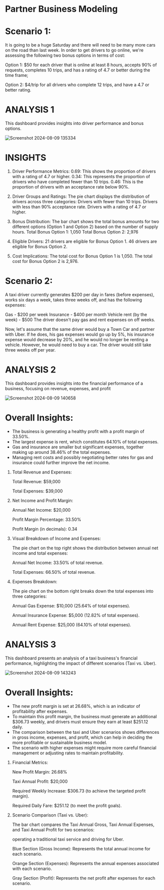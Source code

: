
# Partner Business Modeling

# Scenario 1:
It is going to be a huge Saturday and there will need to be many more cars on the road than last week. In order to get drivers to go online, we're assessing the following two bonus options in terms of cost:

Option 1: $50 for each driver that is online at least 8 hours, accepts 90% of requests, completes 10 trips, and has a rating of 4.7 or better during the time frame;

Option 2: $4/trip for all drivers who complete 12 trips, and have a 4.7 or better rating.

# ANALYSIS 1

This dashboard provides insights into driver performance and bonus options. 

![Screenshot 2024-08-09 135334](https://github.com/user-attachments/assets/1871848a-9cb5-4c34-b5e5-3cd1faddf5d4)

# INSIGHTS

1. Driver Performance Metrics:
0.69: This shows the proportion of drivers with a rating of 4.7 or higher.
0.34: This represents the proportion of drivers who have completed fewer than 10 trips.
0.46: This is the proportion of drivers with an acceptance rate below 90%.
   
2. Driver Groups and Ratings:
The pie chart displays the distribution of drivers across three categories:
Drivers with fewer than 10 trips.
Drivers with less than 90% acceptance rate.
Drivers with a rating of 4.7 or higher.

3. Bonus Distribution:
The bar chart shows the total bonus amounts for two different options (Option 1 and Option 2) based on the number of supply hours.
Total Bonus Option 1: 1,050
Total Bonus Option 2: 2,976

4. Eligible Drivers:
21 drivers are eligible for Bonus Option 1.
46 drivers are eligible for Bonus Option 2.
   
5. Cost Implications:
The total cost for Bonus Option 1 is 1,050.
The total cost for Bonus Option 2 is 2,976.

# Scenario 2: 
A taxi driver currently generates $200 per day in fares (before expenses), works six days a week, takes three weeks off, and has the following expenses:

Gas - $200 per week
Insurance - $400 per month
Vehicle rent (by the week) - $500
The driver doesn't pay gas and rent expenses on off weeks.

Now, let's assume that the same driver would buy a Town Car and partner with Uber. If he does, his gas expenses would go up by 5%, his insurance expense would decrease by 20%, and he would no longer be renting a vehicle. However, he would need to buy a car. The driver would still take three weeks off per year.

# ANALYSIS 2

This dashboard provides insights into the financial performance of a business, focusing on revenue, expenses, and profit

![Screenshot 2024-08-09 140658](https://github.com/user-attachments/assets/c4ace871-dd63-470c-80b2-76b690366afd)


# Overall Insights:
- The business is generating a healthy profit with a profit margin of 33.50%.
- The largest expense is rent, which constitutes 64.10% of total expenses.
- Gas and insurance are smaller but significant expenses, together making up around 38.46% of the total expenses.
- Managing rent costs and possibly negotiating better rates for gas and insurance could further improve the net income.


1. Total Revenue and Expenses:
   
   Total Revenue: $59,000

   Total Expenses: $39,000

2. Net Income and Profit Margin:
   
   Annual Net Income: $20,000
   
   Profit Margin Percentage: 33.50%
   
   Profit Margin (in decimals): 0.34

3. Visual Breakdown of Income and Expenses:
   
   The pie chart on the top right shows the distribution between annual net income and total expenses:

   Annual Net Income: 33.50% of total revenue.

   Total Expenses: 66.50% of total revenue.

4. Expenses Breakdown:
   
   The pie chart on the bottom right breaks down the total expenses into three categories:
   
   Annual Gas Expense: $10,000 (25.64% of total expenses).
   
   Annual Insurance Expense: $5,000 (12.82% of total expenses).
   
   Annual Rent Expense: $25,000 (64.10% of total expenses).
   
 # ANALYSIS 3
   
 This dashboard presents an analysis of a taxi business's financial performance, highlighting the impact of different scenarios (Taxi vs. Uber). 

![Screenshot 2024-08-09 143243](https://github.com/user-attachments/assets/72caac97-bb3a-48de-a969-5af4f8b4f074)

# Overall Insights:

- The new profit margin is set at 26.68%, which is an indicator of profitability after expenses.
- To maintain this profit margin, the business must generate an additional $306.73 weekly, and drivers must ensure they earn at least $251.12 daily.
- The comparison between the taxi and Uber scenarios shows differences in gross income, expenses, and profit, which can help in deciding the more profitable or sustainable business model.
- The scenario with higher expenses might require more careful financial management or adjusting rates to maintain profitability.


1. Financial Metrics:
   
   New Profit Margin: 26.68%
   
   Taxi Annual Profit: $20,000
   
   Required Weekly Increase: $306.73 (to achieve the targeted profit margin).
   
   Required Daily Fare: $251.12 (to meet the profit goals).
   
2. Scenario Comparison (Taxi vs. Uber):
   
   The bar chart compares the Taxi Annual Gross, Taxi Annual Expenses, and Taxi Annual Profit for two
   scenarios:
   
   operating a traditional taxi service and driving for Uber.
   
   Blue Section (Gross Income): Represents the total annual income for each scenario.
   
   Orange Section (Expenses): Represents the annual expenses associated with each scenario.
   
   Gray Section (Profit): Represents the net profit after expenses for each scenario.
   
